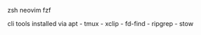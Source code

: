 zsh
neovim 
fzf  

cli tools installed via apt 
    - tmux 
    - xclip 
    - fd-find
    - ripgrep
    - stow   
